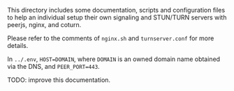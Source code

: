 This directory includes some documentation, scripts and configuration files to help an individual setup their own signaling and STUN/TURN servers with peerjs, nginx, and coturn.

Please refer to the comments of `nginx.sh` and `turnserver.conf` for more details.

In `../.env`, `HOST=DOMAIN`, where `DOMAIN` is an owned domain name obtained via the DNS, and `PEER_PORT=443`.

TODO: improve this documentation.
